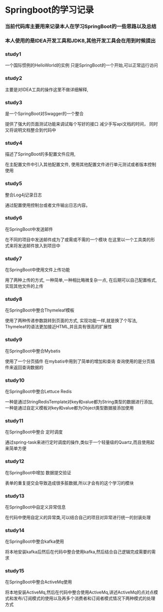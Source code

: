 Springboot的学习记录
====

### 当前代码库主要用来记录本人在学习SpringBoot的一些思路以及总结
### 本人使用的是IDEA开发工具和JDK8,其他开发工具会在用到时候提出

### study1
一个国际惯例的HelloWorld的实例
只是SpringBoot的一个开始,可以正常运行访问

### study2
主要是对IDEA工具的操作这里不做详细解释,

### study3
是一个SpringBoot对Swagger的一个整合

提供了强大的页面测试功能来调试每个写好的接口
减少手写api文档的时间，
同时又将说明文档整合到代码中

### study4
描述了SpringBoot的多配置文件应用,

在主配置文件中引入其他配置文件,
使用其他配置文件进行单元测试或者版本控制使用 

### study5
整合Log4j记录日志

通过配置使用控制台或者文件输出日志内容。 

### study6
在SpringBoot中发送邮件

在不同的项目中发送邮件成为了或需或不需的一个模块
在这里以一个工具类的形式来将发送邮件放入到项目中

### study7 
在SpringBoot中使用文件上传功能

用了两种上传的方式,
一种简单,一种相比略微复杂一点,
在后期可以自己配置格式,实现其他文件的上传

### study8 
在SpringBoot中整合Thymeleaf模板

使用了两种传递参数跳转到页面的方式,
实现功能一样,就是换了个写法,
Thymeleaf的语法更加接近HTML,并且具有很高的扩展性

### study9
在SpringBoot中整合Mybatis

使用了一个分页插件
在mybatis中用到了简单的增加和查询
查询使用的是分页插件来返回查询数据的

### study10
在SpringBoot中整合Lettuce Redis

一种是通过StringRedisTemplate对key和value都为String类型的数据进行添加,
一种是通过自定义模板对key和value都为Object类型数据接添加使用

### study11
在SpringBoot中整合 定时调度

通过spring-task来进行定时调度的操作,类似于一个轻量级的Quartz,而且使用起来简单方便

### study12
在SpringBoot中增加 数据提交验证

表单的重复提交会导致造成很多脏数据,所以才会有的这个学习的模块

### study13
在SpringBoot中自定义异常信息

在代码中使用自定义的异常类,可以结合自己的项目对异常进行统一的封装处理

### study14
在SpringBoot中整合kafka使用

将本地安装kafka后然后在代码中整合使用kafka,然后结合自己逻辑完成需要的需求

### study15
在SpringBoot中整合ActiveMq使用

将本地安装ActiveMq,然后在代码中整合使用ActiveMq,讲述ActiveMq的点对点模式和发布/订阅模式的使用以及再多个消费者和订阅者模式情况下两种模式的处理方式

